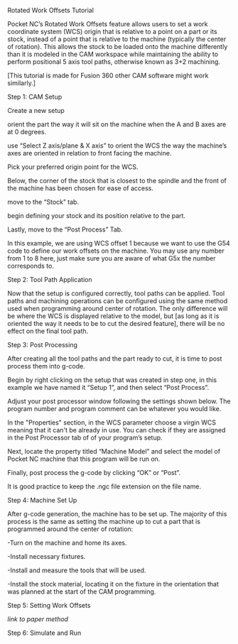 Rotated Work Offsets Tutorial

Pocket NC’s Rotated Work Offsets feature allows users to set a work coordinate system (WCS) origin that is relative to a point on a part or its stock, instead of a point that is relative to the machine (typically the center of rotation).
This allows the stock to be loaded onto the machine differently than it is modeled in the CAM workspace while maintaining the ability to perform positional 5 axis tool paths, otherwise known as 3+2 machining. 

[This tutorial is made for Fusion 360 other CAM software might work similarly.]

Step 1: CAM Setup

Create a new setup

orient the part the way it will sit on the machine when the A and B axes are at 0 degrees.

use “Select Z axis/plane & X axis” to orient the WCS the way the machine’s axes are oriented in relation to front facing the machine.

Pick your preferred origin point for the WCS.

Below, the corner of the stock that is closest to the spindle and the front of the machine has been chosen for ease of access.

move to the “Stock” tab.

begin defining your stock and its position relative to the part.

Lastly, move to the “Post Process” Tab.

In this example, we are using WCS offset 1 because we want to use the G54 code to define our work offsets on the machine. 
You may use any number from 1 to 8 here, just make sure you are aware of what G5x the number corresponds to. 

Step 2: Tool Path Application

Now that the setup is configured correctly, tool paths can be applied.
Tool paths and machining operations can be configured using the same method used when programming around center of rotation. 
The only difference will be where the WCS is displayed relative to the model, but [as long as it is oriented the way it needs to be to cut the desired feature], there will be no effect on the final tool path.

Step 3: Post Processing

After creating all the tool paths and the part ready to cut, it is time to post process them into g-code.

Begin by right clicking on the setup that was created in step one, in this example we have named it “Setup 1”, and then select “Post Process”.

Adjust your post processor window following the settings shown below.
The program number and program comment can be whatever you would like. 

In the "Properties" section, in the WCS parameter choose a virgin WCS meaning that it can't be already in use.
You can check if they are assigned in the Post Processor tab of of your program’s setup.  

Next, locate the property titled “Machine Model” and select the model of Pocket NC machine that this program will be run on. 

Finally, post process the g-code by clicking “OK” or “Post”.

It is good practice to keep the .ngc file extension on the file name.

Step 4: Machine Set Up

After g-code generation, the machine has to be set up. The majority of this process is the same as setting the machine up to cut a part that is programmed around the center of rotation:

-Turn on the machine and home its axes. 

-Install necessary fixtures.

-Install and measure the tools that will be used.

-Install the stock material, locating it on the fixture in the orientation that was planned at the start of the CAM programming.  

Step 5: Setting Work Offsets

*link to paper method*

Step 6: Simulate and Run
